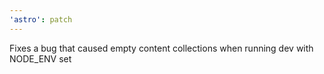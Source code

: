 ```yaml
---
'astro': patch
---
```


Fixes a bug that caused empty content collections when running dev with NODE_ENV set
